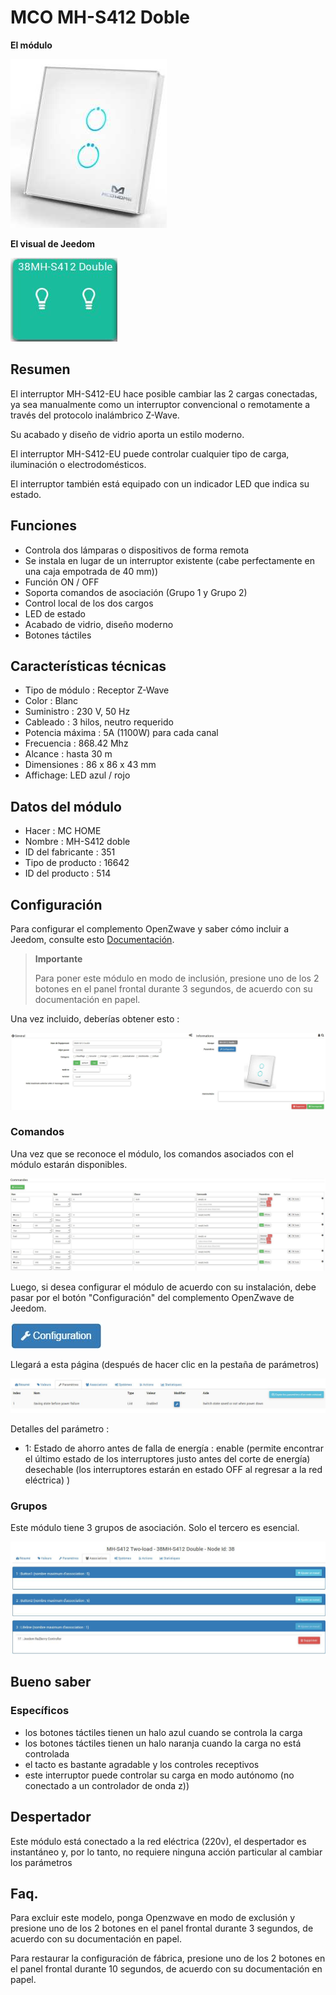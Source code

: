 # MCO MH-S412 Doble

**El módulo**

![module](images/mco.mhs412/module.jpg)

**El visual de Jeedom**

![vuedefaut1](images/mco.mhs412/vuedefaut1.jpg)

## Resumen

El interruptor MH-S412-EU hace posible cambiar las 2 cargas conectadas, ya sea manualmente como un interruptor convencional o remotamente a través del protocolo inalámbrico Z-Wave.

Su acabado y diseño de vidrio aporta un estilo moderno.

El interruptor MH-S412-EU puede controlar cualquier tipo de carga, iluminación o electrodomésticos.

El interruptor también está equipado con un indicador LED que indica su estado.

## Funciones

-   Controla dos lámparas o dispositivos de forma remota
-   Se instala en lugar de un interruptor existente (cabe perfectamente en una caja empotrada de 40 mm))
-   Función ON / OFF
-   Soporta comandos de asociación (Grupo 1 y Grupo 2)
-   Control local de los dos cargos
-   LED de estado
-   Acabado de vidrio, diseño moderno
-   Botones táctiles

## Características técnicas

-   Tipo de módulo : Receptor Z-Wave
-   Color : Blanc
-   Suministro : 230 V, 50 Hz
-   Cableado : 3 hilos, neutro requerido
-   Potencia máxima : 5A (1100W) para cada canal
-   Frecuencia : 868.42 Mhz
-   Alcance : hasta 30 m
-   Dimensiones : 86 x 86 x 43 mm
-   Affichage: LED azul / rojo

## Datos del módulo

-   Hacer : MC HOME
-   Nombre : MH-S412 doble
-   ID del fabricante : 351
-   Tipo de producto : 16642
-   ID del producto : 514

## Configuración

Para configurar el complemento OpenZwave y saber cómo incluir a Jeedom, consulte esto [Documentación](https://doc.jeedom.com/es_ES/plugins/automation%20protocol/openzwave/).

> **Importante**
>
> Para poner este módulo en modo de inclusión, presione uno de los 2 botones en el panel frontal durante 3 segundos, de acuerdo con su documentación en papel.

Una vez incluido, deberías obtener esto :

![Plugin Zwave](images/mco.mhs412/information.jpg)

### Comandos

Una vez que se reconoce el módulo, los comandos asociados con el módulo estarán disponibles.

![Comandos](images/mco.mhs412/commandes.jpg)

Luego, si desea configurar el módulo de acuerdo con su instalación, debe pasar por el botón "Configuración" del complemento OpenZwave de Jeedom.

![Configuración plugin Zwave](images/plugin/bouton_configuration.jpg)

Llegará a esta página (después de hacer clic en la pestaña de parámetros)

![Config1](images/mco.mhs412/config1.jpg)

Detalles del parámetro :

-   1: Estado de ahorro antes de falla de energía : enable (permite encontrar el último estado de los interruptores justo antes del corte de energía) desechable (los interruptores estarán en estado OFF al regresar a la red eléctrica) )

### Grupos

Este módulo tiene 3 grupos de asociación. Solo el tercero es esencial.

![Groupe](images/mco.mhs412/groupe.jpg)

## Bueno saber

### Específicos

- los botones táctiles tienen un halo azul cuando se controla la carga
- los botones táctiles tienen un halo naranja cuando la carga no está controlada
- el tacto es bastante agradable y los controles receptivos
- este interruptor puede controlar su carga en modo autónomo (no conectado a un controlador de onda z))

## Despertador

Este módulo está conectado a la red eléctrica (220v), el despertador es instantáneo y, por lo tanto, no requiere ninguna acción particular al cambiar los parámetros

## Faq.

Para excluir este modelo, ponga Openzwave en modo de exclusión y presione uno de los 2 botones en el panel frontal durante 3 segundos, de acuerdo con su documentación en papel.

Para restaurar la configuración de fábrica, presione uno de los 2 botones en el panel frontal durante 10 segundos, de acuerdo con su documentación en papel.

